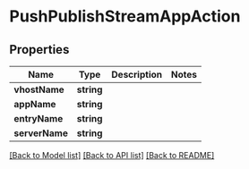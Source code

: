 # PushPublishStreamAppAction

## Properties
Name | Type | Description | Notes
------------ | ------------- | ------------- | -------------
**vhostName** | **string** |  | 
**appName** | **string** |  | 
**entryName** | **string** |  | 
**serverName** | **string** |  | 

[[Back to Model list]](../README.md#documentation-for-models) [[Back to API list]](../README.md#documentation-for-api-endpoints) [[Back to README]](../README.md)


